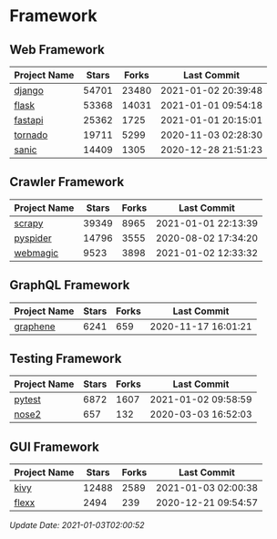 # Framework

## Web Framework
| Project Name | Stars | Forks | Last Commit |
| ------------ | ----- | ----- | ----------- |
| [django](https://github.com/django/django) | 54701 | 23480 | 2021-01-02 20:39:48 |
| [flask](https://github.com/pallets/flask) | 53368 | 14031 | 2021-01-01 09:54:18 |
| [fastapi](https://github.com/tiangolo/fastapi) | 25362 | 1725 | 2021-01-01 20:15:01 |
| [tornado](https://github.com/tornadoweb/tornado) | 19711 | 5299 | 2020-11-03 02:28:30 |
| [sanic](https://github.com/huge-success/sanic) | 14409 | 1305 | 2020-12-28 21:51:23 |

## Crawler Framework
| Project Name | Stars | Forks | Last Commit |
| ------------ | ----- | ----- | ----------- |
| [scrapy](https://github.com/scrapy/scrapy) | 39349 | 8965 | 2021-01-01 22:13:39 |
| [pyspider](https://github.com/binux/pyspider) | 14796 | 3555 | 2020-08-02 17:34:20 |
| [webmagic](https://github.com/code4craft/webmagic) | 9523 | 3898 | 2021-01-02 12:33:32 |

## GraphQL Framework
| Project Name | Stars | Forks | Last Commit |
| ------------ | ----- | ----- | ----------- |
| [graphene](https://github.com/graphql-python/graphene) | 6241 | 659 | 2020-11-17 16:01:21 |

## Testing Framework
| Project Name | Stars | Forks | Last Commit |
| ------------ | ----- | ----- | ----------- |
| [pytest](https://github.com/pytest-dev/pytest) | 6872 | 1607 | 2021-01-02 09:58:59 |
| [nose2](https://github.com/nose-devs/nose2) | 657 | 132 | 2020-03-03 16:52:03 |

## GUI Framework
| Project Name | Stars | Forks | Last Commit |
| ------------ | ----- | ----- | ----------- |
| [kivy](https://github.com/kivy/kivy) | 12488 | 2589 | 2021-01-03 02:00:38 |
| [flexx](https://github.com/flexxui/flexx) | 2494 | 239 | 2020-12-21 09:54:57 |

*Update Date: 2021-01-03T02:00:52*